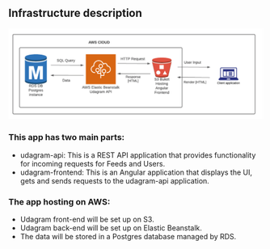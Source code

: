 ## Infrastructure description

![Infra overview](../screenshot/infra_overview.png)

### This app has two main parts:

- udagram-api: This is a REST API application that provides functionality for incoming requests for Feeds and Users.
- udagram-frontend: This is an Angular application that displays the UI, gets and sends requests to the udagram-api application.

### The app hosting on AWS:

- Udagram front-end will be set up on S3.
- Udagram back-end  will be set up on Elastic Beanstalk.
- The data will be stored in a Postgres database managed by RDS.
